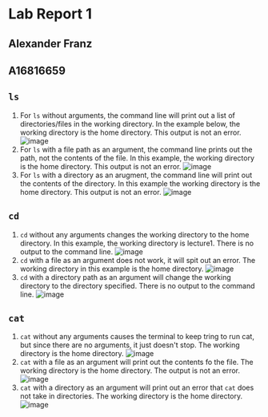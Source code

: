 # Lab Report 1 
## Alexander Franz 
## A16816659

## `ls` 

1. For `ls` without arguments, the command line will print out a list of directories/files in the working directory. In the example below, the working directory is the home directory. This output is not an error. 
![image](https://github.com/alex-franz/cse15l-lab-reports/assets/146875191/20b03f65-2ecc-4055-863b-1f8270c64da0)
3. For `ls` with a file path as an argument, the command line prints out the path, not the contents of the file. In this example, the working directory is the home directory. This output is not an error. 
![image](https://github.com/alex-franz/cse15l-lab-reports/assets/146875191/77576f40-174d-4f36-8210-bacfe9a928cf)
5. For `ls` with a directory as an arugment, the command line will print out the contents of the directory. In this example the working directory is the home directory. This output is not an error. 
![image](https://github.com/alex-franz/cse15l-lab-reports/assets/146875191/1363b3d8-933e-495c-8b81-46a8302d01a0)


## `cd` 
1. `cd` without any arguments changes the working directory to the home directory. In this example, the working directory is lecture1. There is no output to the command line. 
![image](https://github.com/alex-franz/cse15l-lab-reports/assets/146875191/d0e1f651-f533-487f-86d7-8f8d02abc8cb)
3. `cd` with a file as an argument does not work, it will spit out an error. The working directory in this example is the home directory. 
![image](https://github.com/alex-franz/cse15l-lab-reports/assets/146875191/d461caac-dde6-4f3a-b9da-487f3dd860bb)
5. `cd` with a directory path as an argument will change the working directory to the directory specified. There is no output to the command line. 
![image](https://github.com/alex-franz/cse15l-lab-reports/assets/146875191/83e0de47-7fec-4704-968a-a7c7fca3029a)

## `cat` 
1. `cat` without any arguments causes the terminal to keep tring to run cat, but since there are no arguments, it just doesn't stop. The working directory is the home directory.
![image](https://github.com/alex-franz/cse15l-lab-reports/assets/146875191/3d0bcff0-1dc3-46e0-b3d3-846d93b19f6a)
3. `cat` with a file as an argument will print out the contents fo the file. The working directory is the home directory. The output is not an error.  
![image](https://github.com/alex-franz/cse15l-lab-reports/assets/146875191/2969dfdd-6982-4e34-8a32-778392a063bc)
5. `cat` with a directory as an argument will print out an error that `cat` does not take in directories. The working directory is the home directory. 
![image](https://github.com/alex-franz/cse15l-lab-reports/assets/146875191/72ca5117-7152-4508-8582-9047e5d31f38)


 


